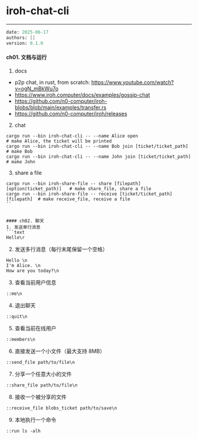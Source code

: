 # iroh-chat-cli
---
```meta
date: 2025-06-17
authors: []
version: 0.1.0
```


#### ch01. 文档与运行
1. docs
- p2p chat, in rust, from scratch: https://www.youtube.com/watch?v=ogN_mBkWu7o
- https://www.iroh.computer/docs/examples/gossip-chat
- https://github.com/n0-computer/iroh-blobs/blob/main/examples/transfer.rs
- https://github.com/n0-computer/iroh/releases

2. chat
```
cargo run --bin iroh-chat-cli -- --name Alice open                      # make Alice, the ticket will be printed
cargo run --bin iroh-chat-cli -- --name Bob join [ticket/ticket_path]   # make Bob
cargo run --bin iroh-chat-cli -- --name John join [ticket/ticket_path]  # make John
```

3. share a file
```
cargo run --bin iroh-share-file -- share [filepath] [option(ticket_path)]   # make share_file, share a file
cargo run --bin iroh-share-file -- receive [ticket/ticket_path] [filepath]  # make receive_file, receive a file
``


#### ch02. 聊天
1. 发送单行消息
```text
Hello\r
```

2. 发送多行消息（每行末尾保留一个空格）
```
Hello \n
I'm Alice. \n
How are you today?\n
```

3. 查看当前用户信息
```
::me\n
```

4. 退出聊天
```
::quit\n
```

5. 查看当前在线用户
```
::members\n
```

6. 直接发送一个小文件（最大支持 8MB）
```
::send_file path/to/file\n
```

7. 分享一个任意大小的文件
```
::share_file path/to/file\n
```

8. 接收一个被分享的文件
```
::receive_file blobs_ticket path/to/save\n
```

9. 本地执行一个命令
```
::run ls -alh
```
